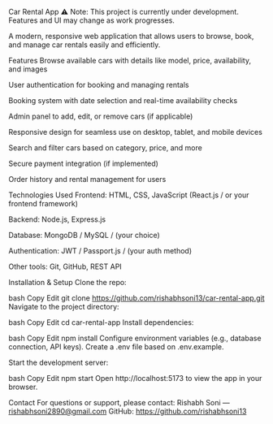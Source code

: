 Car Rental App
⚠️ Note: This project is currently under development. Features and UI may change as work progresses.

A modern, responsive web application that allows users to browse, book, and manage car rentals easily and efficiently.

Features
Browse available cars with details like model, price, availability, and images

User authentication for booking and managing rentals

Booking system with date selection and real-time availability checks

Admin panel to add, edit, or remove cars (if applicable)

Responsive design for seamless use on desktop, tablet, and mobile devices

Search and filter cars based on category, price, and more

Secure payment integration (if implemented)

Order history and rental management for users

Technologies Used
Frontend: HTML, CSS, JavaScript (React.js / or your frontend framework)

Backend: Node.js, Express.js

Database: MongoDB / MySQL / (your choice)

Authentication: JWT / Passport.js / (your auth method)

Other tools: Git, GitHub, REST API

Installation & Setup
Clone the repo:

bash
Copy
Edit
git clone https://github.com/rishabhsoni13/car-rental-app.git
Navigate to the project directory:

bash
Copy
Edit
cd car-rental-app
Install dependencies:

bash
Copy
Edit
npm install
Configure environment variables (e.g., database connection, API keys). Create a .env file based on .env.example.

Start the development server:

bash
Copy
Edit
npm start
Open http://localhost:5173 to view the app in your browser.

Contact
For questions or support, please contact:
Rishabh Soni — rishabhsoni2890@gmail.com
GitHub: https://github.com/rishabhsoni13

